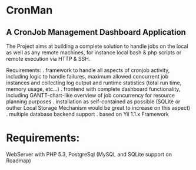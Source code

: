 CronMan
=======

A CronJob Management Dashboard Application
------------------------------------------
The Project aims at building a complete solution to handle jobs on the local as well as any remote machines, for instance local bash & php scripts or remote execution via HTTP & SSH. 

Requirements:
. framework to handle all aspects of cronjob activity, including logic to handle failures, maximum allowed concurrent job instances and collecting log output and runtime statistics (total run time, memory usage, etc...)
. frontend with complete dashboard functionality, including GANTT-chart-like overview of job concurrency for resource planning purposes
. installation as self-contained as possible (SQLite or outher Local Storage Mechanism would be great to increase on this aspect)
. multiple database backend support
. based on Yii 1.1.x Framework



Requirements:
=============
WebServer with PHP 5.3, PostgreSql (MySQL and SQLite support on Roadmap)


